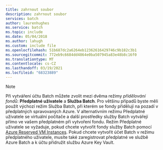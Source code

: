```yaml
---
title: zahrnout soubor
description: zahrnout soubor
services: batch
author: laurenhughes
ms.service: batch
ms.topic: include
ms.date: 05/04/2018
ms.author: lahugh
ms.custom: include file
ms.openlocfilehash: 51b687dc2a6264eb12362616429746c9b182c3b1
ms.sourcegitcommit: 772eb9c6684dd4864e0ba507945a83e48b8c16f0
ms.translationtype: MT
ms.contentlocale: cs-CZ
ms.lasthandoff: 03/19/2021
ms.locfileid: "68323889"
---
```

> [!NOTE]
> Při vytváření účtu Batch můžete zvolit mezi dvěma režimy *přidělování fondů*: **Předplatné uživatele** a **Služba Batch**. Pro většinu případů byste měli použít výchozí režim Služba Batch, při kterém se fondy přidělují na pozadí v předplatných spravovaných Azure. V alternativním režimu Předplatné uživatele se virtuální počítače a další prostředky služby Batch vytvářejí přímo ve vašem předplatném při vytvoření fondu. Režim Předplatné uživatele se vyžaduje, pokud chcete vytvořit fondy služby Batch pomocí [Azure Reserved VM Instances](https://azure.microsoft.com/pricing/reserved-vm-instances/). Pokud chcete vytvořit účet Batch v režimu předplatného uživatele, musíte také zaregistrovat předplatné ve službě Azure Batch a k účtu přidružit službu Azure Key Vault.